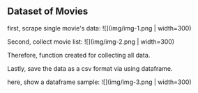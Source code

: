 ## Dataset of Movies

first, scrape single movie's data:
![](img/img-1.png | width=300)

Second, collect movie list:
![](img/img-2.png | width=300)

Therefore, function created for collecting all data.

Lastly, save the data as a csv format via using dataframe.

here, show a dataframe sample:
![](img/img-3.png | width=300)